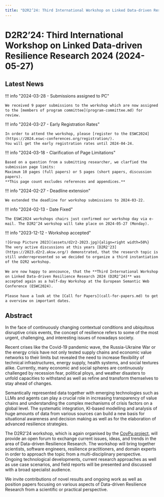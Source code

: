 ```yaml
---
title: "D2R2’24: Third International Workshop on Linked Data-driven Resilience Research 2024 (2024-05-27)"
---
```

# D2R2’24: Third International Workshop on Linked Data-driven Resilience Research 2024 (2024-05-27)

## Latest News

!!! info "2024-03-28 - Submissions assigned to PC"

    We received 9 paper submissions to the workshop which are now assigned to the [members of program committee](program-committee.md) for review.

!!! info "2024-03-27 - Early Registration Rates"

    In order to attend the workshop, please [register to the ESWC2024](https://2024.eswc-conferences.org/registration/).
    You will get the early registration rates until 2024-04-24.

!!! info "2024-03-18 - Clarification of Page Limitations"

    Based on a question from a submitting researcher, we clarfied the submission page limits:
    Maximum 10 pages (full papers) or 5 pages (short papers, discussion papers).
    **This page count excludes references and appendices.**

!!! info "2024-02-27 - Deadline extension"

    We extended the deadline for workshop submissions to 2024-03-22.

!!! info "2024-02-13 - Date Fixed"

    The ESWC2024 workshops chairs just confirmed our workshop day via e-mail. The D2R2‘24 workshop will take place on 2024-05-27 (Monday).

!!! info "2023-12-12 - Workshop accepted"

    ![Group Picture 2023](assets/d2r2-2023.jpg){align=right width=50%}
    The very active discussions at this years [D2R2'23](https://2023.d2r2.aksw.org/) demonstrated, that the research topic is still underrepresented so we decided to organize a third instantiation of the D2R2 workshop.

    We are now happy to anncounce, that the **Third International Workshop on Linked Data-driven Resilience Research 2024 (D2R2’24)** was accepted again as a half-day Workshop at the European Semantic Web Conference (ESWC2024).

    Please have a look at the [Call for Papers](call-for-papers.md) to get a overview on important dates.

## Abstract

In the face of continuously changing contextual conditions and ubiquitous disruptive crisis events, the concept of resilience refers to some of the most urgent, challenging, and interesting issues of nowadays society. 

Recent crises like the Covid-19 pandemic wave, the Russia-Ukraine War or the energy crisis have not only tested supply chains and economic value networks to their limits but revealed the need to increase flexibility of technical infrastructures, energy supply, health systems, and social textures alike. Currently, many economic and social spheres are continuously challenged by recession fear, political ploys, and weather disasters to unfold capacities to withstand as well as refine and transform themselves to stay ahead of changes.

Semantically represented data together with emerging technologies such as LLMs and agents can play a crucial role in increasing transparency of value chains and understanding the complex mechanisms of crisis factors on a global level. The systematic integration, KI-based modelling and analysis of huge amounts of data from various sources can build a new basis for situational awareness and decision making as well as for the elaboration of advanced resilience strategies.

The D2R2’24 workshop, which is again organised by the [CoyPu project](https://coypu.org/), will provide an open forum to exchange current issues, ideas, and trends in the area of Data-driven Resilience Research. The workshop will bring together scientists, software engineers, resilience practitioners, and domain experts in order to approach the topic from a multi-disciplinary perspective. Ongoing technological developments, current research approaches as well as use case scenarios, and field reports will be presented and discussed with a broad specialist audience. 

We invite contributions of novel results and ongoing work as well as position papers focusing on various aspects of Data-driven Resilience Research from a scientific or practical perspective.

